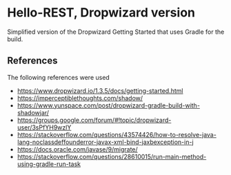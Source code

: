 # Hello-REST, Dropwizard version

Simplified version of the Dropwizard Getting Started that uses Gradle for the build.

## References 

The following references were used 
* https://www.dropwizard.io/1.3.5/docs/getting-started.html
* https://imperceptiblethoughts.com/shadow/
* https://www.yunspace.com/post/dropwizard-gradle-build-with-shadowjar/
* https://groups.google.com/forum/#!topic/dropwizard-user/3sPfYH9wzlY
* https://stackoverflow.com/questions/43574426/how-to-resolve-java-lang-noclassdeffounderror-javax-xml-bind-jaxbexception-in-j
* https://docs.oracle.com/javase/9/migrate/
* https://stackoverflow.com/questions/28610015/run-main-method-using-gradle-run-task
